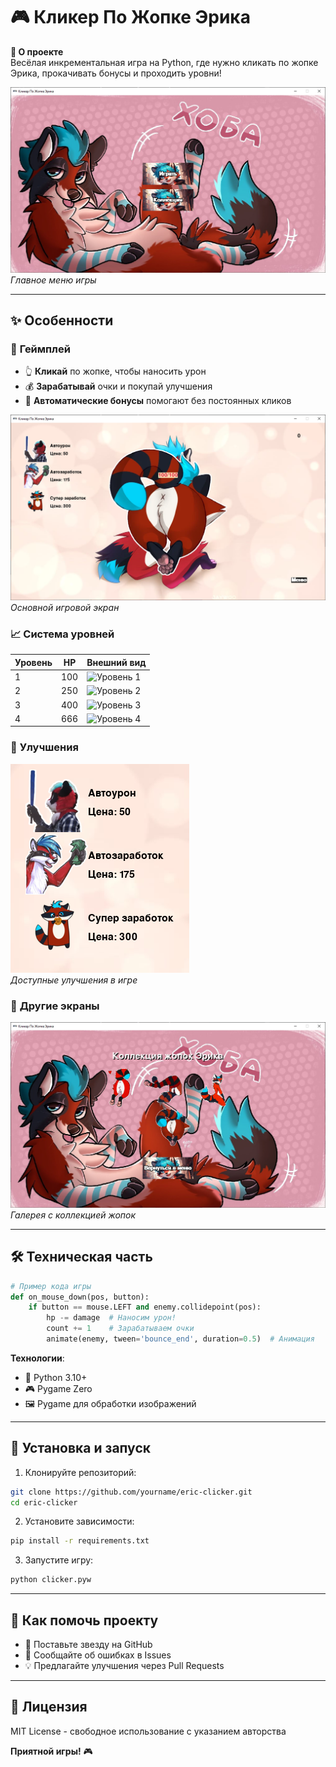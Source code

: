 # 🎮 **Кликер По Жопке Эрика**  

**🚀 О проекте**  
Весёлая инкрементальная игра на Python, где нужно кликать по жопке Эрика, прокачивать бонусы и проходить уровни!  

![Главный экран](images/main.png)  
*Главное меню игры*

---

## ✨ **Особенности**  

### 🎯 **Геймплей**  
- 👆 **Кликай** по жопке, чтобы наносить урон  
- 💰 **Зарабатывай** очки и покупай улучшения  
- 🤖 **Автоматические бонусы** помогают без постоянных кликов  

![Игровой процесс](images/game.png)  
*Основной игровой экран*

### 📈 **Система уровней**  
| Уровень | HP      | Внешний вид |  
|---------|---------|-------------|
| 1       | 100     | ![Уровень 1](screenshots/level1.png) |  
| 2       | 250     | ![Уровень 2](screenshots/level2.png) |  
| 3       | 400     | ![Уровень 3](screenshots/level3.png) |  
| 4       | 666     | ![Уровень 4](screenshots/level4.png) |  

### 🛒 **Улучшения**  
![Бонусы](images/bonuses.png)  
*Доступные улучшения в игре*

### 🎨 **Другие экраны**  
![Галерея](images/collections.png)  
*Галерея с коллекцией жопок*

---

## 🛠 **Техническая часть**  
```python
# Пример кода игры
def on_mouse_down(pos, button):
    if button == mouse.LEFT and enemy.collidepoint(pos):
        hp -= damage  # Наносим урон!
        count += 1    # Зарабатываем очки
        animate(enemy, tween='bounce_end', duration=0.5)  # Анимация
```

**Технологии**:
- 🐍 Python 3.10+
- 🎮 Pygame Zero
- 🖼️ Pygame для обработки изображений

---

## 📂 **Установка и запуск**  
1. Клонируйте репозиторий:
```bash
git clone https://github.com/yourname/eric-clicker.git
cd eric-clicker
```

2. Установите зависимости:
```bash
pip install -r requirements.txt
```

3. Запустите игру:
```bash
python clicker.pyw
```

---

## 🤝 **Как помочь проекту**  
- 🌟 Поставьте звезду на GitHub
- 🐞 Сообщайте об ошибках в Issues
- 💡 Предлагайте улучшения через Pull Requests

---

## 📜 **Лицензия**  
MIT License - свободное использование с указанием авторства


**Приятной игры!** 🎮
